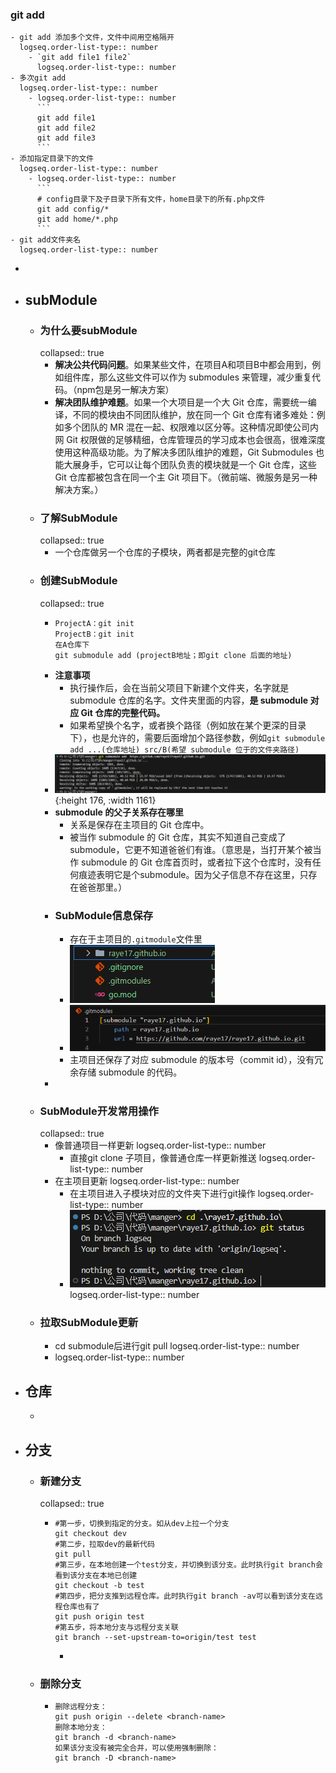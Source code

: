 ### git add
	- git add 添加多个文件，文件中间用空格隔开
	  logseq.order-list-type:: number
		- `git add file1 file2`
		  logseq.order-list-type:: number
	- 多次git add
	  logseq.order-list-type:: number
		- logseq.order-list-type:: number
		  ```
		  git add file1
		  git add file2
		  git add file3
		  ```
	- 添加指定目录下的文件
	  logseq.order-list-type:: number
		- logseq.order-list-type:: number
		  ```
		  # config目录下及子目录下所有文件，home目录下的所有.php文件
		  git add config/*
		  git add home/*.php
		  ```
	- git add文件夹名
	  logseq.order-list-type:: number
-
- ## subModule
	- ### 为什么要subModule
	  collapsed:: true
		- **解决公共代码问题**。如果某些文件，在项目A和项目B中都会用到，例如组件库，那么这些文件可以作为 submodules 来管理，减少重复代码。（npm包是另一解决方案）
		- **解决团队维护难题**。如果一个大项目是一个大 Git 仓库，需要统一编译，不同的模块由不同团队维护，放在同一个 Git 仓库有诸多难处：例如多个团队的 MR 混在一起、权限难以区分等。这种情况即使公司内网 Git 权限做的足够精细，仓库管理员的学习成本也会很高，很难深度使用这种高级功能。为了解决多团队维护的难题，Git Submodules 也能大展身手，它可以让每个团队负责的模块就是一个 Git 仓库，这些 Git 仓库都被包含在同一个主 Git 项目下。（微前端、微服务是另一种解决方案。）
	- ### 了解SubModule
	  collapsed:: true
		- 一个仓库做另一个仓库的子模块，两者都是完整的git仓库
	- ### 创建SubModule
	  collapsed:: true
		- ```
		  ProjectA：git init 
		  ProjectB：git init
		  在A仓库下 
		  git submodule add (projectB地址；即git clone 后面的地址)
		  ```
		- **注意事项**
			- 执行操作后，会在当前父项目下新建个文件夹，名字就是 submodule 仓库的名字。文件夹里面的内容，**是 submodule 对应 Git 仓库的完整代码。**
			- 如果希望换个名字，或者换个路径（例如放在某个更深的目录下），也是允许的，需要后面增加个路径参数，例如`git submodule add ...(仓库地址) src/B(希望 submodule 位于的文件夹路径)`
		- ![image.png](../assets/image_1737006079216_0.png){:height 176, :width 1161}
		- **submodule 的父子关系存在哪里**
			- 关系是保存在主项目的 Git 仓库中。
			- 被当作 submodule 的 Git 仓库，其实不知道自己变成了 submodule，它更不知道爸爸们有谁。（意思是，当打开某个被当作 submodule 的 Git 仓库首页时，或者拉下这个仓库时，没有任何痕迹表明它是个submodule。因为父子信息不存在这里，只存在爸爸那里。）
		- ### SubModule信息保存
			- 存在于主项目的`.gitmodule`文件里
			- ![image.png](../assets/image_1737006103058_0.png)
			- ![image.png](../assets/image_1737006178419_0.png)
			- 主项目还保存了对应 submodule 的版本号（commit id），没有冗余存储 submodule 的代码。
		-
	- ### SubModule开发常用操作
	  collapsed:: true
		- 像普通项目一样更新
		  logseq.order-list-type:: number
			- 直接git clone 子项目，像普通仓库一样更新推送
			  logseq.order-list-type:: number
		- 在主项目更新
		  logseq.order-list-type:: number
			- 在主项目进入子模块对应的文件夹下进行git操作
			  logseq.order-list-type:: number
			- ![image.png](../assets/image_1737006414143_0.png)
			  logseq.order-list-type:: number
	- ### 拉取SubModule更新
		- cd submodule后进行git pull
		  logseq.order-list-type:: number
		- logseq.order-list-type:: number
- ## 仓库
	-
- ## 分支
	- ### 新建分支
	  collapsed:: true
		- ```
		  #第一步，切换到指定的分支。如从dev上拉一个分支
		  git checkout dev 
		  #第二步，拉取dev的最新代码
		  git pull
		  #第三步，在本地创建一个test分支，并切换到该分支。此时执行git branch会看到该分支在本地已创建
		  git checkout -b test 
		  #第四步，把分支推到远程仓库。此时执行git branch -av可以看到该分支在远程仓库也有了
		  git push origin test
		  #第五步，将本地分支与远程分支关联
		  git branch --set-upstream-to=origin/test test
		  ```
			-
	- ### 删除分支
		- ```
		  删除远程分支：
		  git push origin --delete <branch-name>
		  删除本地分支：
		  git branch -d <branch-name>
		  如果该分支没有被完全合并，可以使用强制删除：
		  git branch -D <branch-name>
		  ```